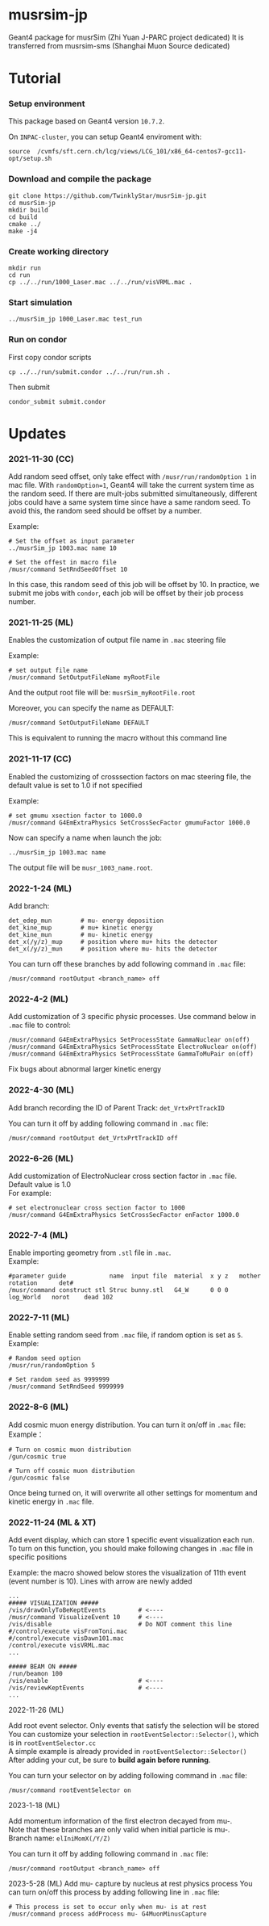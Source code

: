 
# musrsim-jp
Geant4 package for musrSim (Zhi Yuan J-PARC project dedicated)
It is transferred from musrsim-sms (Shanghai Muon Source dedicated)


# Tutorial

### Setup environment
This package based on Geant4 version `10.7.2`.

On `INPAC-cluster`, you can setup Geant4 enviroment with:

```
source  /cvmfs/sft.cern.ch/lcg/views/LCG_101/x86_64-centos7-gcc11-opt/setup.sh
```
### Download and compile the package

```
git clone https://github.com/TwinklyStar/musrSim-jp.git
cd musrSim-jp
mkdir build
cd build
cmake ../
make -j4
```
### Create working directory

```
mkdir run
cd run
cp ../../run/1000_Laser.mac ../../run/visVRML.mac .
```
### Start simulation

```
../musrSim_jp 1000_Laser.mac test_run
```
### Run on condor
First copy condor scripts
```
cp ../../run/submit.condor ../../run/run.sh .
```
Then submit 
```
condor_submit submit.condor
```


# Updates
### 2021-11-30 (CC)
Add random seed offset, only take effect with `/musr/run/randomOption 1` in mac file.
With `randomOption=1`, Geant4 will take the current system time as the random seed. If there are mult-jobs submitted simultaneously, different jobs could have a same system time since have a same random seed. To avoid this, the random seed should be offset by a number.

Example:
```
# Set the offset as input parameter
../musrSim_jp 1003.mac name 10

# Set the offest in macro file
/musr/command SetRndSeedOffset 10
```
In this case, this random seed of this job will be offset by 10.
In practice, we submit me jobs with `condor`, each job will be offset by their job process number.


### 2021-11-25 (ML)
Enables the customization of output file name in `.mac` steering file

Example:
```
# set output file name
/musr/command SetOutputFileName myRootFile
```
And the output root file will be: `musrSim_myRootFile.root`

Moreover, you can specify the name as DEFAULT:
```
/musr/command SetOutputFileName DEFAULT
```
This is equivalent to running the macro without this command line


### 2021-11-17 (CC)
Enabled the customizing of crosssection factors on mac steering file, the default value is set to 1.0 if not specified

Example:
```
# set gmumu xsection factor to 1000.0
/musr/command G4EmExtraPhysics SetCrossSecFactor gmumuFactor 1000.0
```

Now can specify a name when launch the job:
```
../musrSim_jp 1003.mac name
```
The output file will be `musr_1003_name.root`.


### 2022-1-24 (ML)
Add branch:
```
det_edep_mun        # mu- energy deposition
det_kine_mup        # mu+ kinetic energy
det_kine_mun        # mu- kinetic energy
det_x(/y/z)_mup     # position where mu+ hits the detector
det_x(/y/z)_mun     # position where mu- hits the detector
```
You can turn off these branches by add following command in `.mac` file:
```
/musr/command rootOutput <branch_name> off
```


### 2022-4-2 (ML)
Add customization of 3 specific physic processes. Use command below in `.mac` file to control:
```
/musr/command G4EmExtraPhysics SetProcessState GammaNuclear on(off)
/musr/command G4EmExtraPhysics SetProcessState ElectroNuclear on(off)
/musr/command G4EmExtraPhysics SetProcessState GammaToMuPair on(off)
```

Fix bugs about abnormal larger kinetic energy


### 2022-4-30 (ML)
Add branch recording the ID of Parent Track: `det_VrtxPrtTrackID`

You can turn it off by adding following command in `.mac` file:
```
/musr/command rootOutput det_VrtxPrtTrackID off
```

### 2022-6-26 (ML)
Add customization of ElectroNuclear cross section factor in `.mac` file.\
Default value is 1.0\
For example:
```
# set electronuclear cross section factor to 1000
/musr/command G4EmExtraPhysics SetCrossSecFactor enFactor 1000.0
```

### 2022-7-4 (ML)
Enable importing geometry from `.stl` file in `.mac`.\
Example:
```
#parameter guide            name  input file  material  x y z   mother      rotation      det#
/musr/command construct stl Struc bunny.stl   G4_W      0 0 0   log_World   norot    dead 102
```

### 2022-7-11 (ML)
Enable setting random seed from `.mac` file, if random option is set as `5`.\
Example:
```
# Random seed option
/musr/run/randomOption 5

# Set random seed as 9999999
/musr/command SetRndSeed 9999999
```

### 2022-8-6 (ML)
Add cosmic muon energy distribution. You can turn it on/off in `.mac` file:
Example：
```
# Turn on cosmic muon distribution
/gun/cosmic true

# Turn off cosmic muon distribution
/gun/cosmic false
```
Once being turned on, it will overwrite all other settings for momentum and kinetic energy in `.mac` file.

### 2022-11-24 (ML & XT)
Add event display, which can store 1 specific event visualization each run.
To turn on this function, you should make following changes in `.mac` file in specific positions

Example: the macro showed below stores the visualization of 11th event (event number is 10). Lines with arrow are newly added
```
...
##### VISUALIZATION #####
/vis/drawOnlyToBeKeptEvents         # <----
/musr/command VisualizeEvent 10     # <----
/vis/disable                        # Do NOT comment this line
#/control/execute visFromToni.mac
#/control/execute visDawn101.mac
/control/execute visVRML.mac
...

##### BEAM ON #####
/run/beamon 100
/vis/enable                         # <----
/vis/reviewKeptEvents               # <----
...

```

2022-11-26 (ML)

Add root event selector. Only events that satisfy the selection will be stored\
You can customize your selection in `rootEventSelector::Selector()`, which is in `rootEventSelector.cc`\
A simple example is already provided in `rootEventSelector::Selector()`\
After adding your cut, be sure to **build again before running**.

You can turn your selector on by adding following command in `.mac` file:
```
/musr/command rootEventSelector on
```

2023-1-18 (ML)

Add momentum information of the first electron decayed from mu-.\
Note that these branches are only valid when initial particle is mu-.\
Branch name: `elIniMomX(/Y/Z)`

You can turn it off by adding following command in `.mac` file:
```
/musr/command rootOutput <branch_name> off
```

2023-5-28 (ML)
Add mu- capture by nucleus at rest physics process
You can turn on/off this process by adding following line in `.mac` file:

```
# This process is set to occur only when mu- is at rest
/musr/command process addProcess mu- G4MuonMinusCapture
```